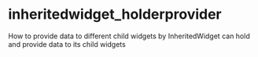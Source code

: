 # inheritedwidget_holderprovider
How to provide data to different child widgets by InheritedWidget can hold and provide data to its child widgets
